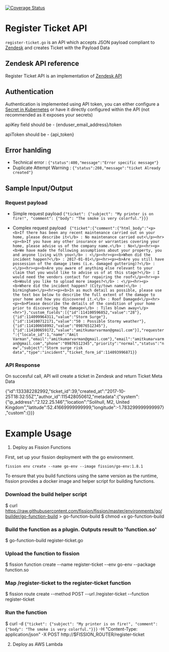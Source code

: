 [![Coverage Status](https://coveralls.io/repos/github/OpenIndustryCloud/fission-go-register-ticket/badge.svg?branch=master)](https://coveralls.io/github/OpenIndustryCloud/fission-go-register-ticket?branch=master)


# Register Ticket API


`register-ticket.go` is an API which accepts JSON payload compliant to [Zendesk](https://www.zendesk.com/) and creates Ticket with the Payload Data


## Zendesk API reference

Register Ticket API is an implementation of [Zendesk API](https://developer.zendesk.com/rest_api/docs/core/tickets)

## Authentication
Authentication is implemented using API token, you can either configure a [Secret in Kubernetes](https://kubernetes.io/docs/concepts/configuration/secret/) 
or  have it directly configured within the API (not recommended as it exposes your secrets)

apiKey field should be - {enduser_email_address}/token

apiToken should be - {api_token}


## Error hanlding
- Technical error : `{"status":400,"message":"Error specific message"}`
- Duplicate Attempt Warning : `{"status":208,"message":"ticket Already created"}`

## Sample Input/Output

### Request payload
- Simple request payload
```{"ticket": {"subject": "My printer is on fire!", "comment": {"body": "The smoke is very colorful."}}}```

- Complex request payload 
``` {"ticket":{"comment":{"html_body":"<p><b>If there has been any recent maintenance carried out on your home, please describe it<\/b> : No maintenance carried out<\/p><hr><p><b>If you have any other insurance or warranties covering your home, please advise us of the company name.<\/b> : No<\/p><hr><p><b>We have made the following assumptions about your property, you and anyone living with you<\/b> : <\/p><hr><p><b>When did the incident happen?<\/b> : 2017-01-01<\/p><hr><p><b>Are you still have possession of the damage items (i.e. damaged guttering)?<\/b> : <\/p><hr><p><b>Are you aware of anything else relevant to your claim that you would like to advise us of at this stage?<\/b> : I would need the vendors contact for repairing the roof<\/p><hr><p><b>Would you like to upload more images?<\/b> : <\/p><hr><p><b>Where did the incident happen? (City/town name)<\/b> : birmingham<\/p><hr><p><b>In as much detail as possible, please use the text box below to describe the full extent of the damage to your home and how you discovered it.<\/b> : Roof Damaged<\/p><hr><p><b>Please describe the details of the condition of your home prior to discovering the damage<\/b> : Tiles blown away<\/p><hr>"},"custom_fields":[{"id":114100596852,"value":"28"},{"id":114099964311,"value":"Storm Surge"},{"id":114100712171,"value":"50 : Possible Stormy weather"},{"id":114100658992,"value":"09876512345"},{"id":114100659172,"value":"amitkumarvarman@gmail.com"}],"requester":{"locale_id":1,"name":"Amit Varman","email":"amitkumarvarman@gmail.com"},"email":"amitkumarvarman@gmail.com","phone":"09876512345","priority":"normal","status":"new","subject":"Storm surge risk data","type":"incident","ticket_form_id":114093996871}}```

### API Response

On succesful call, API will create a ticket in Zendesk and return Ticket Meta Data

{"id":133382282992,"ticket_id":39,"created_at":"2017-10-25T18:32:55Z","author_id":115428050612,"metadata":{"system":{"ip_address":"2.122.25.146","location":"Solihull, M2, United Kingdom","latitude":52.41669999999999,"longitude":-1.783299999999997},"custom":{}}}

# Example Usage

1.  Deploy as Fission Functions

First, set up your fission deployment with the go environment.

```
fission env create --name go-env --image fission/go-env:1.8.1
```

To ensure that you build functions using the same version as the
runtime, fission provides a docker image and helper script for
building functions.



### Download the build helper script
$ curl https://raw.githubusercontent.com/fission/fission/master/environments/go/builder/go-function-build > go-function-build
$ chmod +x go-function-build

### Build the function as a plugin. Outputs result to 'function.so'
$ go-function-build register-ticket.go

### Upload the function to fission
$ fission function create --name register-ticket --env go-env --package function.so

### Map /register-ticket to the register-ticket function
$ fission route create --method POST --url /register-ticket --function register-ticket

### Run the function
$ curl -d `{"ticket": {"subject": "My printer is on fire!", "comment": {"body": "The smoke is very colorful."}}}` -H "Content-Type: application/json" -X POST http://$FISSION_ROUTER/register-ticket

2. Deploy as AWS Lambda